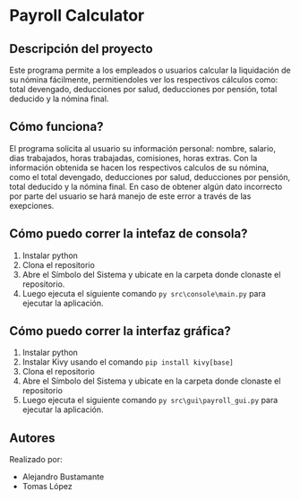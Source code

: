 # Payroll Calculator 

## Descripción del proyecto 
Este programa permite a los empleados o usuarios calcular la liquidación de su nómina fácilmente, permitiendoles 
ver los respectivos cálculos como: total devengado, deducciones por salud, deducciones por pensión, total deducido y la nómina final. 

## Cómo funciona?
El programa solicita al usuario su información personal: nombre, salario, dias trabajados, horas trabajadas, 
comisiones, horas extras. Con la información obtenida se hacen los respectivos calculos de su nómina, como el total devengado, deducciones por salud, deducciones por pensión, total deducido y la nómina final. 
En caso de obtener algún dato incorrecto por parte del usuario se hará manejo de este error a través de las exepciones. 

## Cómo puedo correr la intefaz de consola?
1. Instalar python 
2. Clona el repositorio 
3. Abre el Símbolo del Sistema y ubicate en la carpeta donde clonaste el repositorio. 
5. Luego ejecuta el siguiente comando `py src\console\main.py` para ejecutar la aplicación.

## Cómo puedo correr la interfaz gráfica?
1. Instalar python
2. Instalar Kivy usando el comando `pip install kivy[base]`
3. Clona el repositorio
4. Abre el Símbolo del Sistema y ubicate en la carpeta donde clonaste el repositorio 
5. Luego ejecuta el siguiente comando `py src\gui\payroll_gui.py` para ejecutar la aplicación. 

## Autores 
Realizado por: 
- Alejandro Bustamante 
- Tomas López 